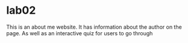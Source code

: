 # lab02
This is an about me website. It has information about the author on the page. As well as an interactive quiz for users to go through
